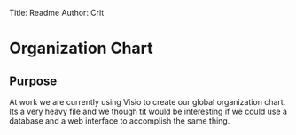 Title:	Readme
Author:	Crit

# Organization Chart #

## Purpose ##

At work we are currently using Visio to create our global organization chart. Its a very heavy file and we though tit would be interesting if we could use a database and a web interface to accomplish the same thing.
